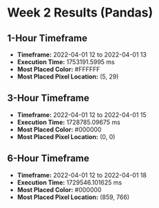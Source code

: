 # Week 2 Results (Pandas)
## 1-Hour Timeframe
- **Timeframe:** 2022-04-01 12 to 2022-04-01 13
- **Execution Time:** 1753191.5995 ms
- **Most Placed Color:** #FFFFFF
- **Most Placed Pixel Location:** (5, 29)

## 3-Hour Timeframe
- **Timeframe:** 2022-04-01 12 to 2022-04-01 15
- **Execution Time:** 1728785.09675 ms
- **Most Placed Color:** #000000
- **Most Placed Pixel Location:** (0, 0)

## 6-Hour Timeframe
- **Timeframe:** 2022-04-01 12 to 2022-04-01 18
- **Execution Time:** 1729546.101625 ms
- **Most Placed Color:** #000000
- **Most Placed Pixel Location:** (859, 766)